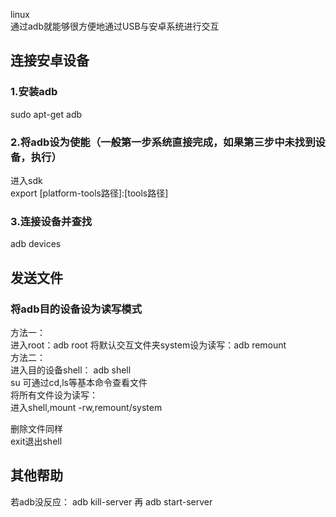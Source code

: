 linux  
通过adb就能够很方便地通过USB与安卓系统进行交互
## 连接安卓设备
### 1.安装adb
sudo apt-get adb
### 2.将adb设为使能（一般第一步系统直接完成，如果第三步中未找到设备，执行）
进入sdk  
export [platform-tools路径]:[tools路径]
### 3.连接设备并查找
adb devices
## 发送文件
### 将adb目的设备设为读写模式
方法一：  
进入root：adb root
将默认交互文件夹system设为读写：adb remount  
方法二：  
进入目的设备shell： 
adb shell  
su
可通过cd,ls等基本命令查看文件  
将所有文件设为读写：  
进入shell,mount -rw,remount/system

删除文件同样  
exit退出shell
## 其他帮助
若adb没反应：
adb kill-server 再 adb start-server
